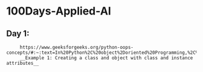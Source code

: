 # 100Days-Applied-AI
## Day 1:
         https://www.geeksforgeeks.org/python-oops-concepts/#:~:text=In%20Python%2C%20object%2Doriented%20Programming,%2C%20polymorphisms%2C%20encapsulation%2C%20etc.
         __Example 1: Creating a class and object with class and instance attributes__
